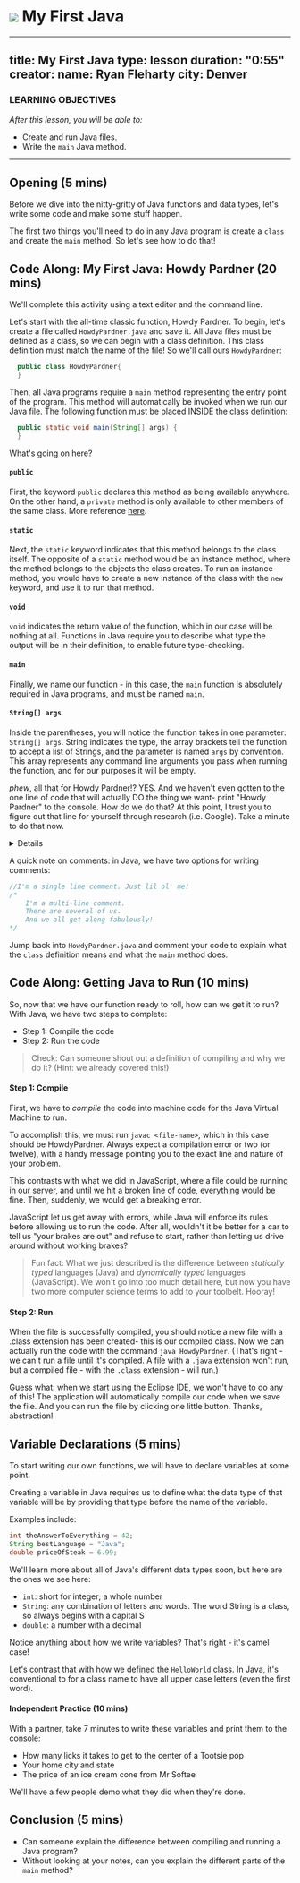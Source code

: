 # ![](https://ga-dash.s3.amazonaws.com/production/assets/logo-9f88ae6c9c3871690e33280fcf557f33.png) My First Java

---
title: My First Java
type: lesson
duration: "0:55"
creator:
    name: Ryan Fleharty
    city: Denver
---

### LEARNING OBJECTIVES
*After this lesson, you will be able to:*
- Create and run Java files.
- Write the `main` Java method.

---

## Opening (5 mins)

Before we dive into the nitty-gritty of Java functions and data types, let's write some code and make some stuff happen.

The first two things you'll need to do in any Java program is create a `class` and create the `main` method. So let's see how to do that!


## Code Along: My First Java: Howdy Pardner (20 mins)

We'll complete this activity using a text editor and the command line.

Let's start with the all-time classic function, Howdy Pardner. To begin, let's create a file called `HowdyPardner.java` and save it. All Java files must be defined as a class, so we can begin with a class definition. This class definition must match the name of the file! So we'll call ours `HowdyPardner`:

```java
  public class HowdyPardner{
  }
```

<!-- Instructor Note: Consider writing this + the main method signature on the board, so you can underline and point to things (modifiers, parameters) as you go through the following.-->

Then, all Java programs require a `main` method representing the entry point of the program. This method will automatically be invoked when we run our Java file. The following function must be placed INSIDE the class definition: 

```java
  public static void main(String[] args) {
  }
```

What's going on here? 

#### `public`

First, the keyword `public` declares this method as being available anywhere. On the other hand, a `private` method is only available to other members of the same class.  More reference [here](https://docs.oracle.com/javase/tutorial/java/javaOO/accesscontrol.html).

#### `static`

Next, the `static` keyword indicates that this method belongs to the class itself. The opposite of a `static` method would be an instance method, where the method belongs to the objects the class creates. To run an instance method, you would have to create a new instance of the class with the `new` keyword, and use it to run that method.

#### `void`

`void` indicates the return value of the function, which in our case will be nothing at all. Functions in Java require you to describe what type the output will be in their definition, to enable future type-checking.

#### `main`

Finally, we name our function - in this case, the `main` function is absolutely required in Java programs, and must be named `main`.

#### `String[] args`

Inside the parentheses, you will notice the function takes in one parameter: `String[] args`. String indicates the type, the array brackets tell the function to accept a list of Strings, and the parameter is named `args` by convention. This array represents any command line arguments you pass when running the function, and for our purposes it will be empty.

*phew*, all that for Howdy Pardner!? YES. And we haven't even gotten to the one line of code that will actually DO the thing we want- print "Howdy Pardner" to the console. How do we do that? At this point, I trust you to figure out that line for yourself through research (i.e. Google). Take a minute to do that now.

<details>

	<summary>And the answer is...</summary>

```java
	public class HowdyPardner {
		public static void main(String[] args) {
			System.out.Println("Howdy, Pardner!");
  		}
 	}
```

</details>


A quick note on comments: in Java, we have two options for writing comments:

```java
//I'm a single line comment. Just lil ol' me!
/*
	I'm a multi-line comment.
	There are several of us.
	And we all get along fabulously!
*/
```

Jump back into `HowdyPardner.java` and comment your code to explain what the `class` definition means and what the `main` method does.


## Code Along: Getting Java to Run (10 mins)

So, now that we have our function ready to roll, how can we get it to run? With Java, we have two steps to complete:
- Step 1: Compile the code
- Step 2: Run the code

> Check: Can someone shout out a definition of compiling and why we do it? (Hint: we already covered this!)

#### Step 1: Compile

First, we have to <i>compile</i> the code into machine code for the Java Virtual Machine to run. 

To accomplish this, we must run `javac <file-name>`, which in this case should be HowdyPardner. Always expect a compilation error or two (or twelve), with a handy message pointing you to the exact line and nature of your problem. 

This contrasts with what we did in JavaScript, where a file could be running in our server, and until we hit a broken line of code, everything would be fine. Then, suddenly, we would get a breaking error. 

JavaScript let us get away with errors, while Java will enforce its rules before allowing us to run the code. After all, wouldn't it be better for a car to tell us "your brakes are out" and refuse to start, rather than letting us drive around without working brakes?

> Fun fact: What we just described is the difference between *statically typed* languages (Java) and *dynamically typed* languages (JavaScript). We won't go into too much detail here, but now you have two more computer science terms to add to your toolbelt. Hooray!

#### Step 2: Run

When the file is successfully compiled, you should notice a new file with a .class extension has been created- this is our compiled class. Now we can actually run the code with the command `java HowdyPardner`. (That's right - we can't run a file until it's compiled. A file with a `.java` extension won't run, but a compiled file - with the `.class` extension - will run.)

Guess what: when we start using the Eclipse IDE, we won't have to do any of this! The application will automatically compile our code when we save the file. And you can run the file by clicking one little button. Thanks, abstraction!

## Variable Declarations (5 mins)

To start writing our own functions, we will have to declare variables at some point. 

Creating a variable in Java requires us to define what the data type of that variable will be by providing that type before the name of the variable. 

Examples include:

```java
int theAnswerToEverything = 42;
String bestLanguage = "Java";
double priceOfSteak = 6.99;
```

We'll learn more about all of Java's different data types soon, but here are the ones we see here:
- `int`: short for integer; a whole number
- `String`: any combination of letters and words. The word String is a class, so always begins with a capital S
- `double`: a number with a decimal

Notice anything about how we write variables? That's right - it's camel case!

Let's contrast that with how we defined the `HelloWorld` class. In Java, it's conventional to for a class name to have all upper case letters (even the first word).

#### Independent Practice (10 mins)

With a partner, take 7 minutes to write these variables and print them to the console:
- How many licks it takes to get to the center of a Tootsie pop
- Your home city and state
- The price of an ice cream cone from Mr Softee

We'll have a few people demo what they did when they're done.

## Conclusion (5 mins)

- Can someone explain the difference between compiling and running a Java program?
- Without looking at your notes, can you explain the different parts of the `main` method?

